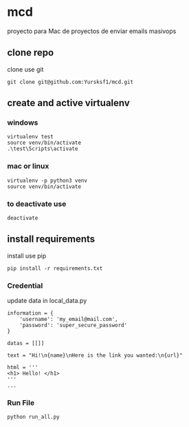 # mcd

proyecto para Mac de proyectos de enviar emails masivops

## clone repo
clone use git
```
git clone git@github.com:Yursksf1/mcd.git
```

## create and active virtualenv
### windows
```
virtualenv test
source venv/bin/activate
.\test\Scripts\activate
```

### mac or linux
```
virtualenv -p python3 venv
source venv/bin/activate
```

### to deactivate use
```
deactivate
```

## install requirements
install use pip
```
pip install -r requirements.txt
```


### Credential
update data in local_data.py
```
information = {
    'username': 'my_email@mail.com',
    'password': 'super_secure_password'
}

datas = [[]]

text = "Hi!\n{name}\nHere is the link you wanted:\n{url}"

html = '''
<h1> Hello! </h1>
'''
...
```


### Run File 
```
python run_all.py
```